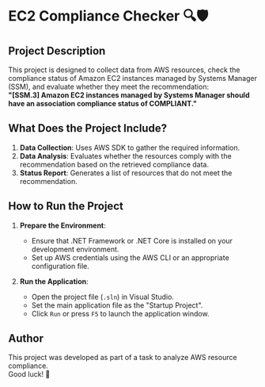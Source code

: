 # EC2 Compliance Checker 🔍🛡️

## Project Description  
This project is designed to collect data from AWS resources, check the compliance status of Amazon EC2 instances managed by Systems Manager (SSM), and evaluate whether they meet the recommendation:  
**"[SSM.3] Amazon EC2 instances managed by Systems Manager should have an association compliance status of COMPLIANT."**  

## What Does the Project Include?  
1. **Data Collection**: Uses AWS SDK to gather the required information.  
2. **Data Analysis**: Evaluates whether the resources comply with the recommendation based on the retrieved compliance data.  
3. **Status Report**: Generates a list of resources that do not meet the recommendation.  

## How to Run the Project  
1. **Prepare the Environment**:  
   - Ensure that .NET Framework or .NET Core is installed on your development environment.  
   - Set up AWS credentials using the AWS CLI or an appropriate configuration file.  

2. **Run the Application**:  
   - Open the project file (`.sln`) in Visual Studio.  
   - Set the main application file as the "Startup Project".  
   - Click `Run` or press `F5` to launch the application window.  

## Author  
This project was developed as part of a task to analyze AWS resource compliance.  
Good luck! 🤗
